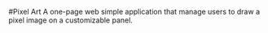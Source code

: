 #Pixel Art
A one-page web simple application that manage users to draw a pixel image on a customizable panel.
